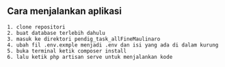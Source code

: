 ## Cara menjalankan aplikasi

    1. clone repositori
    2. buat database terlebih dahulu
    3. masuk ke direktori pendig_task_allFineMaulinaro
    4. ubah fil .env.exmple menjadi .env dan isi yang ada di dalam kurung
    5. buka terminal ketik composer install
    6. lalu ketik php artisan serve untuk menjalankan kode
